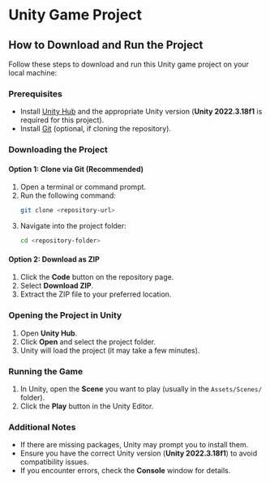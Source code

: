 # Unity Game Project

## How to Download and Run the Project

Follow these steps to download and run this Unity game project on your local machine:

### Prerequisites

- Install [Unity Hub](https://unity.com/download) and the appropriate Unity version (**Unity 2022.3.18f1** is required for this project).
- Install [Git](https://git-scm.com/downloads) (optional, if cloning the repository).

### Downloading the Project

#### Option 1: Clone via Git (Recommended)

1. Open a terminal or command prompt.
2. Run the following command:
   ```sh
   git clone <repository-url>
   ```
3. Navigate into the project folder:
   ```sh
   cd <repository-folder>
   ```

#### Option 2: Download as ZIP

1. Click the **Code** button on the repository page.
2. Select **Download ZIP**.
3. Extract the ZIP file to your preferred location.

### Opening the Project in Unity

1. Open **Unity Hub**.
2. Click **Open** and select the project folder.
3. Unity will load the project (it may take a few minutes).

### Running the Game

1. In Unity, open the **Scene** you want to play (usually in the `Assets/Scenes/` folder).
2. Click the **Play** button in the Unity Editor.

### Additional Notes

- If there are missing packages, Unity may prompt you to install them.
- Ensure you have the correct Unity version (**Unity 2022.3.18f1**) to avoid compatibility issues.
- If you encounter errors, check the **Console** window for details.

